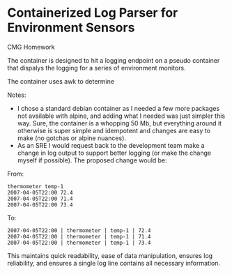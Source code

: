 # Containerized Log Parser for Environment Sensors
CMG Homework

The container is designed to hit a logging endpoint on a pseudo container that dispalys the logging for a series of environment monitors.

The container uses awk to determine 




Notes:
- I chose a standard debian container as I needed a few more packages not available with alpine, and adding what I needed was just simpler this way.  Sure, the container is a whopping 50 Mb, but everything around it otherwise is super simple and idempotent and changes are easy to make (no gotchas or alpine nuances).
- As an SRE I would request back to the development team make a change in log output to support better logging (or make the change myself if possible).  The proposed change would be:

From:

```
thermometer temp-1
2007-04-05T22:00 72.4
2007-04-05T22:00 71.4
2007-04-05T22:00 73.4
```
To:

```
2007-04-05T22:00 | thermometer | temp-1 | 72.4
2007-04-05T22:00 | thermometer | temp-1 | 71.4
2007-04-05T22:00 | thermometer | temp-1 | 73.4
```

This maintains quick readability, ease of data manipulation, ensures log reliability, and ensures a single log line contains all necessary information.

 
